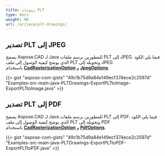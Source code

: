 ```yaml
---
title: رسومات PLT
type: docs
weight: 90
url: /ar/java/plt-drawings/
---
```


## **تصدير PLT إلى JPEG**

يسمح Aspose.CAD لـ Java للمطورين برسم ملفات PLT إلى JPEG. فيما يلي الكود الذي يوضح كيفية الوصول إلى ملف PLT وتحويله إلى JPEG باستخدام [**CadRasterizationOption**](https://reference.aspose.com/cad/java/com.aspose.cad.imageoptions/CadRasterizationOptions) و [**JpegOptions**](https://reference.aspose.com/cad/java/com.aspose.cad.imageoptions/JpegOptions).

{{< gist "aspose-com-gists" "49c1b75d9a84e149ecf374ece2c2597d" "Examples-src-main-java-PLTDrawings-ExportPLTtoImage-ExportPLTtoImage.java" >}}

## **تصدير PLT إلى PDF**

يسمح Aspose.CAD لـ Java للمطورين برسم ملفات PLT إلى PDF. فيما يلي الكود الذي يوضح كيفية الوصول إلى ملف PLT وتحويله إلى PDF باستخدام [**CadRasterizationOption**](https://reference.aspose.com/cad/java/com.aspose.cad.imageoptions/CadRasterizationOptions) و [**PdfOptions**](https://reference.aspose.com/cad/java/com.aspose.cad.imageoptions/PdfOptions).

{{< gist "aspose-com-gists" "49c1b75d9a84e149ecf374ece2c2597d" "Examples-src-main-java-PLTDrawings-ExportPLTtoPDF-ExportPLTtoPDF.java" >}}
